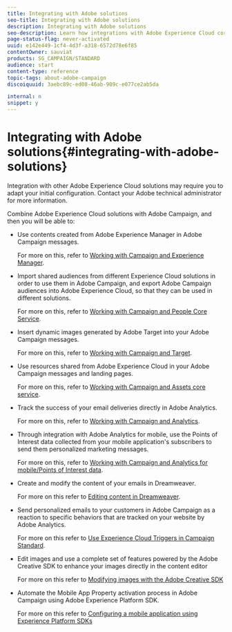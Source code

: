 ```yaml
---
title: Integrating with Adobe solutions
seo-title: Integrating with Adobe solutions
description: Integrating with Adobe solutions
seo-description: Learn how integrations with Adobe Experience Cloud core services and solutions such as Adobe Analytics and Experience Manager can improve your Adobe Campaign strategy with deep insights and convenient content management.
page-status-flag: never-activated
uuid: e142e449-1cf4-4d3f-a318-6572d78e6f85
contentOwner: sauviat
products: SG_CAMPAIGN/STANDARD
audience: start
content-type: reference
topic-tags: about-adobe-campaign
discoiquuid: 3aebc89c-ed08-46ab-909c-e077ce2ab5da

internal: n
snippet: y
---
```


# Integrating with Adobe solutions{#integrating-with-adobe-solutions}

Integration with other Adobe Experience Cloud solutions may require you to adapt your initial configuration. Contact your Adobe technical administrator for more information.

Combine Adobe Experience Cloud solutions with Adobe Campaign, and then you will be able to:

* Use contents created from Adobe Experience Manager in Adobe Campaign messages.

  For more on this, refer to [Working with Campaign and Experience Manager](../../integrating/using/integrating-with-experience-manager.md).

* Import shared audiences from different Experience Cloud solutions in order to use them in Adobe Campaign, and export Adobe Campaign audiences into Adobe Experience Cloud, so that they can be used in different solutions.

  For more on this, refer to [Working with Campaign and People Core Service](../../integrating/using/about-campaign-audience-manager-or-people-core-service-integration.md).

* Insert dynamic images generated by Adobe Target into your Adobe Campaign messages.

  For more on this, refer to [Working with Campaign and Target](../../integrating/using/about-campaign-target-integration.md).

* Use resources shared from Adobe Experience Cloud in your Adobe Campaign messages and landing pages.

  For more on this, refer to [Working with Campaign and Assets core service](../../integrating/using/working-with-campaign-and-assets-core-service.md).

* Track the success of your email deliveries directly in Adobe Analytics.

  For more on this, refer to [Working with Campaign and Analytics](../../integrating/using/about-campaign-analytics-integration.md).

* Through integration with Adobe Analytics for mobile, use the Points of Interest data collected from your mobile application's subscribers to send them personalized marketing messages.

  For more on this, refer to [Working with Campaign and Analytics for mobile/Points of Interest data](../../integrating/using/about-campaign-points-of-interest-data-integration.md).

* Create and modify the content of your emails in Dreamweaver.

  For more on this refer to [Editing content in Dreamweaver](../../designing/using/using-integrations.md#editing-content-in-dreamweaver).

* Send personalized emails to your customers in Adobe Campaign as a reaction to specific behaviors that are tracked on your website by Adobe Analytics.

  For more on this refer to [Use Experience Cloud Triggers in Campaign Standard](../../integrating/using/about-adobe-experience-cloud-triggers.md).

* Edit images and use a complete set of features powered by the Adobe Creative SDK to enhance your images directly in the content editor

  For more on this refer to [Modifying images with the Adobe Creative SDK](../../designing/using/modifying-images-with-the-adobe-creative-sdk.md)

* Automate the Mobile App Property activation process in Adobe Campaign using Adobe Experience Platform SDK.

  For more on this refer to [Configuring a mobile application using Experience Platform SDKs](https://helpx.adobe.com/campaign/kb/configuring-app-sdk.html)

